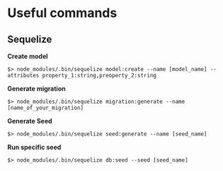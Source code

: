 # Useful commands

## Sequelize

**Create model**

`$> node_modules/.bin/sequelize model:create --name [model_name] --attributes property_1:string,preoperty_2:string`

**Generate migration**

`$> node_modules/.bin/sequelize migration:generate --name [name_of_your_migration]`

**Generate Seed**

`$> node_modules/.bin/sequelize seed:generate --name [seed_name]`

**Run specific seed**

`$> node_modules/.bin/sequelize db:seed --seed [seed_name]`
